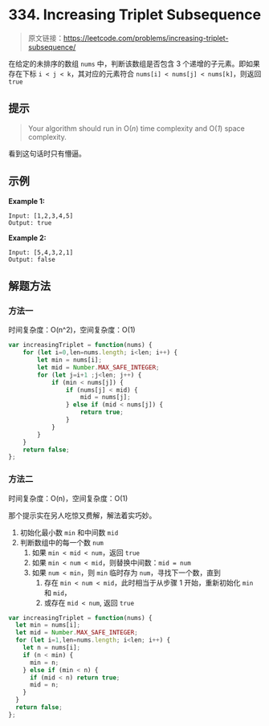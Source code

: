 # 334. Increasing Triplet Subsequence

> 原文链接：https://leetcode.com/problems/increasing-triplet-subsequence/

在给定的未排序的数组 `nums` 中，判断该数组是否包含 3 个递增的子元素。即如果存在下标 `i < j < k`，其对应的元素符合 `nums[i] < nums[j] < nums[k]`，则返回 `true`



## 提示

> Your algorithm should run in O(*n*) time complexity and O(*1*) space complexity.

看到这句话时只有懵逼。



## 示例

**Example 1:**

```
Input: [1,2,3,4,5]
Output: true
```

**Example 2:**

```
Input: [5,4,3,2,1]
Output: false
```



## 解题方法

### 方法一

时间复杂度：O(n^2)，空间复杂度：O(1)

```js
var increasingTriplet = function(nums) {
    for (let i=0,len=nums.length; i<len; i++) {
        let min = nums[i];
        let mid = Number.MAX_SAFE_INTEGER;
        for (let j=i+1 ;j<len; j++) {
            if (min < nums[j]) {
                if (nums[j] < mid) {
                    mid = nums[j];                    
                } else if (mid < nums[j]) {
                    return true;
                }
            }
        }
    }
    return false;
};
```



### 方法二

时间复杂度：O(n)，空间复杂度：O(1)

那个提示实在另人吃惊又费解，解法着实巧妙。

1. 初始化最小数 `min` 和中间数 `mid`
2. 判断数组中的每一个数 `num`
   1. 如果 `min < mid < num`，返回 `true`
   2. 如果 `min < num < mid`，则替换中间数：`mid = num`
   3. 如果 `num < min`，则 `min` 临时存为 `num`，寻找下一个数，直到
      1. 存在 `min < num < mid`，此时相当于从步骤 1 开始，重新初始化 `min` 和 `mid`，
      2. 或存在 `mid < num`, 返回 `true`

```js
var increasingTriplet = function(nums) {
  let min = nums[i];
  let mid = Number.MAX_SAFE_INTEGER;
  for (let i=1,len=nums.length; i<len; i++) {
    let n = nums[i];
    if (n < min) {
      min = n;
    } else if (min < n) {
      if (mid < n) return true;
      mid = n;
    }
  }
  return false;
};
```




